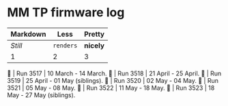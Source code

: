 MM TP firmware log
==================

Markdown | Less | Pretty
--- | --- | ---
*Still* | `renders` | **nicely**
1 | 2 | 3


:rotating_light: | Run 3517 | 10 March - 14 March.
:rotating_light: | Run 3518 | 21 April - 25 April.
:rotating_light: | Run 3519 | 25 April - 01 May (siblings).
:rotating_light: | Run 3520 | 02 May - 04 May.
:rotating_light: | Run 3521 | 05 May - 08 May.
:rotating_light: | Run 3522 | 11 May - 18 May.
:rotating_light: | Run 3523 | 18 May - 27 May (siblings).

